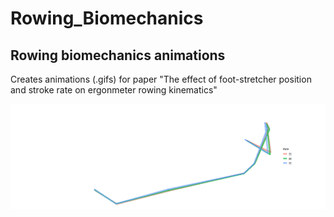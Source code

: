 # Rowing_Biomechanics
 
## Rowing biomechanics animations
Creates animations (.gifs) for paper "The effect of foot-stretcher position and stroke rate on ergonmeter rowing kinematics"

![](https://github.com/Telfer/Rowing_Biomechanics/blob/main/rate.gif)